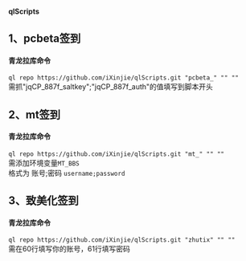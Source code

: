 #### qlScripts
## 1、pcbeta签到
#### 青龙拉库命令
`ql repo https://github.com/iXinjie/qlScripts.git "pcbeta_" "" ""`  
需抓"jqCP_887f_saltkey";"jqCP_887f_auth"的值填写到脚本开头

## 2、mt签到
#### 青龙拉库命令
`ql repo https://github.com/iXinjie/qlScripts.git "mt_" "" ""`  
需添加环境变量`MT_BBS`  
格式为 账号;密码  `username;password`

## 3、致美化签到
#### 青龙拉库命令
`ql repo https://github.com/iXinjie/qlScripts.git "zhutix" "" ""`  
需在60行填写你的账号，61行填写密码
